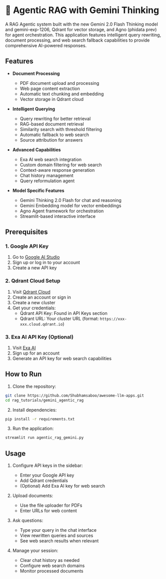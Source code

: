 # 🤔 Agentic RAG with Gemini Thinking

A RAG Agentic system built with the new Gemini 2.0 Flash Thinking model and gemini-exp-1206, Qdrant for vector storage, and Agno (phidata prev) for agent orchestration. This application features intelligent query rewriting, document processing, and web search fallback capabilities to provide comprehensive AI-powered responses.

## Features

- **Document Processing**
  - PDF document upload and processing
  - Web page content extraction
  - Automatic text chunking and embedding
  - Vector storage in Qdrant cloud

- **Intelligent Querying**
  - Query rewriting for better retrieval
  - RAG-based document retrieval
  - Similarity search with threshold filtering
  - Automatic fallback to web search
  - Source attribution for answers

- **Advanced Capabilities**
  - Exa AI web search integration
  - Custom domain filtering for web search
  - Context-aware response generation
  - Chat history management
  - Query reformulation agent

- **Model Specific Features**
  - Gemini Thinking 2.0 Flash for chat and reasoning
  - Gemini Embedding model for vector embeddings
  - Agno Agent framework for orchestration
  - Streamlit-based interactive interface

## Prerequisites

### 1. Google API Key
1. Go to [Google AI Studio](https://aistudio.google.com/apikey)
2. Sign up or log in to your account
3. Create a new API key

### 2. Qdrant Cloud Setup
1. Visit [Qdrant Cloud](https://cloud.qdrant.io/)
2. Create an account or sign in
3. Create a new cluster
4. Get your credentials:
   - Qdrant API Key: Found in API Keys section
   - Qdrant URL: Your cluster URL (format: `https://xxx-xxx.cloud.qdrant.io`)

### 3. Exa AI API Key (Optional)
1. Visit [Exa AI](https://exa.ai)
2. Sign up for an account
3. Generate an API key for web search capabilities

## How to Run

1. Clone the repository:
```bash
git clone https://github.com/Shubhamsaboo/awesome-llm-apps.git
cd rag_tutorials/gemini_agentic_rag
```

2. Install dependencies:
```bash
pip install -r requirements.txt
```

3. Run the application:
```bash
streamlit run agentic_rag_gemini.py
```

## Usage

1. Configure API keys in the sidebar:
   - Enter your Google API key
   - Add Qdrant credentials
   - (Optional) Add Exa AI key for web search

2. Upload documents:
   - Use the file uploader for PDFs
   - Enter URLs for web content

3. Ask questions:
   - Type your query in the chat interface
   - View rewritten queries and sources
   - See web search results when relevant

4. Manage your session:
   - Clear chat history as needed
   - Configure web search domains
   - Monitor processed documents
